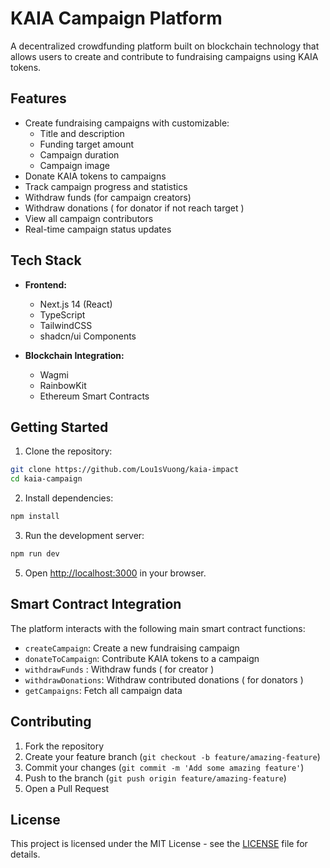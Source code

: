 # KAIA Campaign Platform

A decentralized crowdfunding platform built on blockchain technology that allows users to create and contribute to fundraising campaigns using KAIA tokens.

## Features

- Create fundraising campaigns with customizable:
  - Title and description
  - Funding target amount
  - Campaign duration
  - Campaign image
- Donate KAIA tokens to campaigns
- Track campaign progress and statistics
- Withdraw funds (for campaign creators)
- Withdraw donations ( for donator if not reach target )
- View all campaign contributors
- Real-time campaign status updates


## Tech Stack

- **Frontend:**
  - Next.js 14 (React)
  - TypeScript
  - TailwindCSS
  - shadcn/ui Components

- **Blockchain Integration:**
  - Wagmi
  - RainbowKit
  - Ethereum Smart Contracts

## Getting Started

1. Clone the repository:
```bash
git clone https://github.com/Lou1sVuong/kaia-impact
cd kaia-campaign
```

2. Install dependencies:
```bash
npm install
```

3. Run the development server:
```bash
npm run dev
```

5. Open [http://localhost:3000](http://localhost:3000) in your browser.

## Smart Contract Integration

The platform interacts with the following main smart contract functions:

- `createCampaign`: Create a new fundraising campaign
- `donateToCampaign`: Contribute KAIA tokens to a campaign
- `withdrawFunds` : Withdraw funds ( for creator )
- `withdrawDonations`: Withdraw contributed donations ( for donators )
- `getCampaigns`: Fetch all campaign data


## Contributing

1. Fork the repository
2. Create your feature branch (`git checkout -b feature/amazing-feature`)
3. Commit your changes (`git commit -m 'Add some amazing feature'`)
4. Push to the branch (`git push origin feature/amazing-feature`)
5. Open a Pull Request

## License

This project is licensed under the MIT License - see the [LICENSE](LICENSE) file for details.